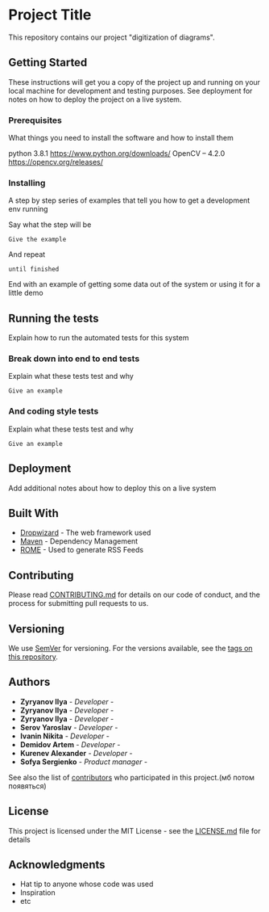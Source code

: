# Project Title

This repository contains our project "digitization of diagrams".

## Getting Started

These instructions will get you a copy of the project up and running on your local machine for development and testing purposes. See deployment for notes on how to deploy the project on a live system.

### Prerequisites

What things you need to install the software and how to install them

python 3.8.1 https://www.python.org/downloads/
OpenCV – 4.2.0 https://opencv.org/releases/


### Installing

A step by step series of examples that tell you how to get a development env running

Say what the step will be

```
Give the example
```

And repeat

```
until finished
```

End with an example of getting some data out of the system or using it for a little demo

## Running the tests

Explain how to run the automated tests for this system

### Break down into end to end tests

Explain what these tests test and why

```
Give an example
```

### And coding style tests

Explain what these tests test and why

```
Give an example
```

## Deployment

Add additional notes about how to deploy this on a live system

## Built With

* [Dropwizard](http://www.dropwizard.io/1.0.2/docs/) - The web framework used
* [Maven](https://maven.apache.org/) - Dependency Management
* [ROME](https://rometools.github.io/rome/) - Used to generate RSS Feeds

## Contributing

Please read [CONTRIBUTING.md](https://gist.github.com/PurpleBooth/b24679402957c63ec426) for details on our code of conduct, and the process for submitting pull requests to us.

## Versioning

We use [SemVer](http://semver.org/) for versioning. For the versions available, see the [tags on this repository](https://github.com/your/project/tags). 

## Authors

* **Zyryanov Ilya** - *Developer* - 
* **Zyryanov Ilya** - *Developer* - 
* **Zyryanov Ilya** - *Developer* - 
* **Serov Yaroslav** - *Developer* - 
* **Ivanin Nikita** - *Developer* - 
* **Demidov Artem** - *Developer* - 
* **Kurenev Alexander** - *Developer* - 
* **Sofya Sergienko** - *Product manager* - 

See also the list of [contributors](https://github.com/your/project/contributors) who participated in this project.(мб потом появяться)


## License

This project is licensed under the MIT License - see the [LICENSE.md](LICENSE.md) file for details

## Acknowledgments

* Hat tip to anyone whose code was used
* Inspiration
* etc

